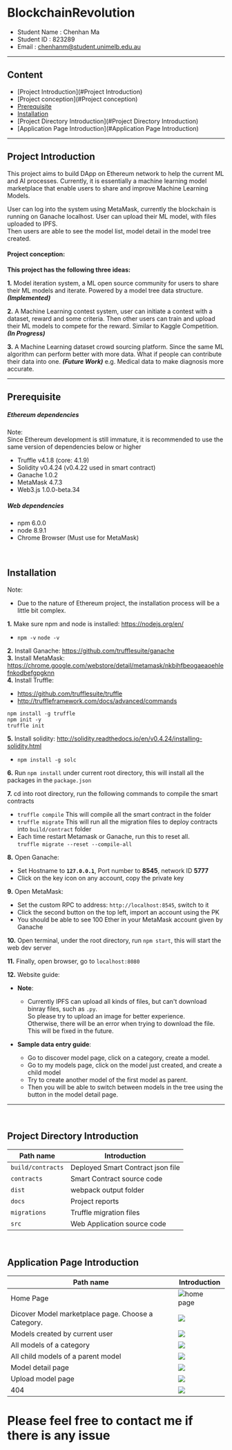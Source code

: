 # BlockchainRevolution

  * Student Name : Chenhan Ma <br />
  * Student ID   : 823289  <br />
  * Email   : chenhanm@student.unimelb.edu.au

---
## Content
* [Project Introduction](#Project Introduction)
* [Project conception](#Project conception)
* [Prerequisite](#Prerequisite)
* [Installation](#Installation)
* [Project Directory Introduction](#Project Directory Introduction)
* [Application Page Introduction](#Application Page Introduction)  

***
## Project Introduction

This project aims to build DApp on Ethereum network to help the current ML and AI processes.
Currently, it is essentially a machine learning model marketplace that 
enable users to share and improve Machine Learning Models.  

User can log into the system using MetaMask, currently the blockchain is running on Ganache localhost.
User can upload their ML model, with files uploaded to IPFS.  
Then users are able to see the model list, model detail in the model tree created.

#### Project conception:
**This project has the following three ideas:**  

**1.**  Model iteration system, a ML open source community for users 
to share their ML models and iterate. Powered by a model tree data structure. ***(Implemented)***  

**2.** A Machine Learning contest system, 
user can initiate a contest with a dataset, reward and some criteria. 
Then other users can train and upload their ML models to compete for the reward. 
Similar to Kaggle Competition. ***(In Progress)***  

**3.** A Machine Learning dataset crowd sourcing platform.
Since the same ML algorithm can perform better with more data.
What if people can contribute their data into one.  ***(Future Work)***
e.g. Medical data to make diagnosis more accurate.


---

## Prerequisite  

##### Ethereum dependencies  
  Note:   
  Since Ethereum development is still immature,  it is recommended to use the same version of dependencies below or higher
* Truffle v4.1.8 (core: 4.1.9)
* Solidity v0.4.24 (v0.4.22 used in smart contract)
* Ganache 1.0.2
* MetaMask 4.7.3
* Web3.js 1.0.0-beta.34

##### Web dependencies
* npm 6.0.0 
* node 8.9.1
* Chrome Browser (Must use for MetaMask)
      
    
<br/>

## Installation
Note: 
* Due to the nature of Ethereum project, the installation process will be a little bit complex.    


**1.**  Make sure npm and node is installed:  https://nodejs.org/en/    
* `npm -v` `node -v`

**2.**  Install Ganache: https://github.com/trufflesuite/ganache  
**3.**  Install MetaMask: https://chrome.google.com/webstore/detail/metamask/nkbihfbeogaeaoehlefnkodbefgpgknn  
**4.**  Install Truffle:  
* https://github.com/trufflesuite/truffle  
* http://truffleframework.com/docs/advanced/commands

```
npm install -g truffle
npm init -y
truffle init
```

**5.**  Install solidity:  http://solidity.readthedocs.io/en/v0.4.24/installing-solidity.html 
* `npm install -g solc` 

**6.**  Run `npm install` under current root directory, this will install all the packages in the `package.json`  

**7.**  cd into root directory, run the following commands to compile the smart contracts
* `truffle compile` This will compile all the smart contract in the folder
* `truffle migrate` This will run all the migration files to deploy contracts into `build/contract` folder  
* Each time restart Metamask or Ganache, run this to reset all.   
```truffle migrate --reset --compile-all  ```
	
**8.**  Open Ganache: 
* Set Hostname to **`127.0.0.1`**, Port number to **8545**, network ID **5777**  
* Click on the key icon on any account, copy the private key

**9.**  Open MetaMask: 
* Set the custom RPC to address: `http://localhost:8545`, switch to it
* Click the second button on the top left, import an account using the PK
* You should be able to see 100 Ether in your MetaMask account given by Ganache

**10.** Open terminal, under the root directory, run `npm start`, this will start the web dev server

**11.** Finally, open browser, go to `localhost:8080`

**12.** Website guide:

* **Note**:
    * Currently IPFS can upload all kinds of files, but can't download binray files, such as `.py`.   
        So please try to upload an image for better experience.  
        Otherwise, there will be an error when trying to download the file.   
        This will be fixed in the future.   
        
* **Sample data entry guide**:        
    * Go to discover model page, click on a category, create a model. 
    * Go to my models page, click on the model just created, and create a child model
    * Try to create another model of the first model as parent.
    * Then you will be able to switch between models in the tree using the button in the model detail page.

---
<br/> 

## Project Directory Introduction
|Path name|Introduction|
|----|-----|
|`build/contracts`|Deployed Smart Contract json file|
|`contracts`| Smart Contract source code|
|`dist`|webpack output folder|
|`docs`|Project reports|
|`migrations`|Truffle migration files|
|`src`|Web Application source code|

<br/> 

## Application Page Introduction
|Path name|Introduction|
|----|-----|
|Home Page|![home page](./img/home.png)|
|Dicover Model marketplace page. Choose a Category.|![](./img/discovermodels.png)|
|Models created by current user|![](./img/mymodels.png)|
|All models of a category|![](./img/modelsbycategory.png)|
|All child models of a parent model|![](./img/modelbyparent.png)|
|Model detail page|![](./img/modeldetail.png)|
|Upload model page|![](./img/uploadmodel.png)|
|404|![](./img/404.png)|



# Please feel free to contact me if there is any issue 

